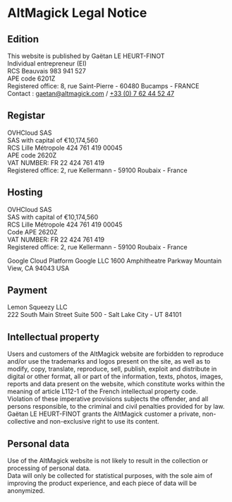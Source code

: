 # AltMagick Legal Notice

## Edition

This website is published by Gaëtan LE HEURT-FINOT  
Individual entrepreneur (EI)   
RCS Beauvais 983 941 527  
APE code 6201Z  
Registered office: 8, rue Saint-Pierre - 60480 Bucamps - FRANCE  
Contact : [gaetan@altmagick.com](mailto:gaetan@altmagick.com) / [+33 (0) 7 62 44 52 47](tel:+33762445247)

## Registar

OVHCloud SAS  
SAS with capital of €10,174,560  
RCS Lille Métropole 424 761 419 00045  
APE code 2620Z  
VAT NUMBER: FR 22 424 761 419  
Registered office: 2, rue Kellermann - 59100 Roubaix - France

## Hosting

OVHCloud SAS  
SAS with capital of €10,174,560  
RCS Lille Métropole 424 761 419 00045  
Code APE 2620Z  
VAT NUMBER: FR 22 424 761 419  
Registered office: 2, rue Kellermann - 59100 Roubaix - France

Google Cloud Platform
Google LLC
1600 Amphitheatre Parkway
Mountain View, CA 94043
USA

## Payment

Lemon Squeezy LLC  
222 South Main Street Suite 500 - Salt Lake City - UT 84101

## Intellectual property

Users and customers of the AltMagick website are forbidden to reproduce and/or use the trademarks and logos present on
the site, as well as to modify, copy, translate, reproduce, sell, publish, exploit and distribute in digital or other
format, all or part of the information, texts, photos, images, reports and data present on the website, which constitute
works within the meaning of article L112-1 of the French intellectual property code.  
Violation of these imperative provisions subjects the offender, and all persons responsible, to the criminal and civil
penalties provided for by law.  
Gaëtan LE HEURT-FINOT grants the AltMagick customer a private, non-collective and non-exclusive right to use its
content.

## Personal data

Use of the AltMagick website is not likely to result in the collection or processing of personal data.  
Data will only be collected for statistical purposes, with the sole aim of improving the product experience, and each
piece of data will be anonymized.